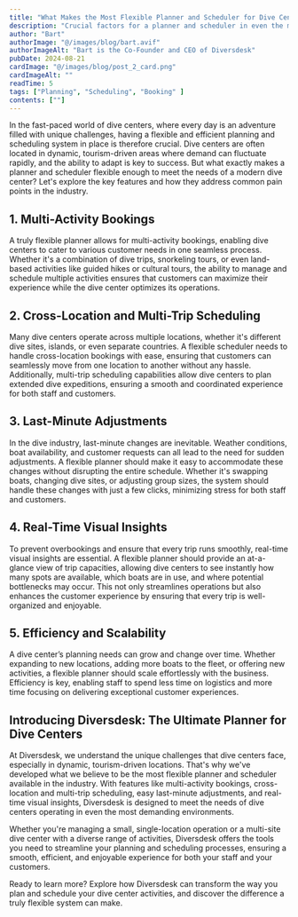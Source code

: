 ```yaml
---
title: "What Makes the Most Flexible Planner and Scheduler for Dive Centers?"
description: "Crucial factors for a planner and scheduler in even the most dynamic, tourism-diven areas."
author: "Bart"
authorImage: "@/images/blog/bart.avif"
authorImageAlt: "Bart is the Co-Founder and CEO of Diversdesk"
pubDate: 2024-08-21
cardImage: "@/images/blog/post_2_card.png"
cardImageAlt: ""
readTime: 5
tags: ["Planning", "Scheduling", "Booking" ]
contents: [""]
---
```


In the fast-paced world of dive centers, where every day is an adventure filled with unique challenges, having a flexible and efficient planning and scheduling system in place is therefore crucial. Dive centers are often located in dynamic, tourism-driven areas where demand can fluctuate rapidly, and the ability to adapt is key to success. But what exactly makes a planner and scheduler flexible enough to meet the needs of a modern dive center? Let's explore the key features and how they address common pain points in the industry.

## 1. Multi-Activity Bookings

A truly flexible planner allows for multi-activity bookings, enabling dive centers to cater to various customer needs in one seamless process. Whether it's a combination of dive trips, snorkeling tours, or even land-based activities like guided hikes or cultural tours, the ability to manage and schedule multiple activities ensures that customers can maximize their experience while the dive center optimizes its operations.

## 2. Cross-Location and Multi-Trip Scheduling

Many dive centers operate across multiple locations, whether it's different dive sites, islands, or even separate countries. A flexible scheduler needs to handle cross-location bookings with ease, ensuring that customers can seamlessly move from one location to another without any hassle. Additionally, multi-trip scheduling capabilities allow dive centers to plan extended dive expeditions, ensuring a smooth and coordinated experience for both staff and customers.

## 3. Last-Minute Adjustments

In the dive industry, last-minute changes are inevitable. Weather conditions, boat availability, and customer requests can all lead to the need for sudden adjustments. A flexible planner should make it easy to accommodate these changes without disrupting the entire schedule. Whether it's swapping boats, changing dive sites, or adjusting group sizes, the system should handle these changes with just a few clicks, minimizing stress for both staff and customers.

## 4. Real-Time Visual Insights

To prevent overbookings and ensure that every trip runs smoothly, real-time visual insights are essential. A flexible planner should provide an at-a-glance view of trip capacities, allowing dive centers to see instantly how many spots are available, which boats are in use, and where potential bottlenecks may occur. This not only streamlines operations but also enhances the customer experience by ensuring that every trip is well-organized and enjoyable.

## 5. Efficiency and Scalability

A dive center’s planning needs can grow and change over time. Whether expanding to new locations, adding more boats to the fleet, or offering new activities, a flexible planner should scale effortlessly with the business. Efficiency is key, enabling staff to spend less time on logistics and more time focusing on delivering exceptional customer experiences.

## Introducing Diversdesk: The Ultimate Planner for Dive Centers

At Diversdesk, we understand the unique challenges that dive centers face, especially in dynamic, tourism-driven locations. That's why we've developed what we believe to be the most flexible planner and scheduler available in the industry. With features like multi-activity bookings, cross-location and multi-trip scheduling, easy last-minute adjustments, and real-time visual insights, Diversdesk is designed to meet the needs of dive centers operating in even the most demanding environments.

Whether you're managing a small, single-location operation or a multi-site dive center with a diverse range of activities, Diversdesk offers the tools you need to streamline your planning and scheduling processes, ensuring a smooth, efficient, and enjoyable experience for both your staff and your customers.

Ready to learn more? Explore how Diversdesk can transform the way you plan and schedule your dive center activities, and discover the difference a truly flexible system can make.